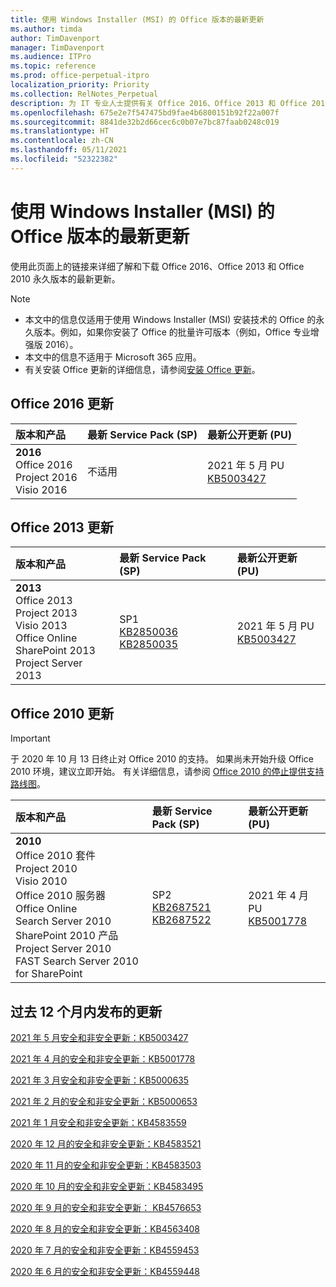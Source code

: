 ```yaml
---
title: 使用 Windows Installer (MSI) 的 Office 版本的最新更新
ms.author: timda
author: TimDavenport
manager: TimDavenport
ms.audience: ITPro
ms.topic: reference
ms.prod: office-perpetual-itpro
localization_priority: Priority
ms.collection: RelNotes_Perpetual
description: 为 IT 专业人士提供有关 Office 2016、Office 2013 和 Office 2010 永久版本的最新更新信息的链接
ms.openlocfilehash: 675e2e7f547475bd9fae4b6800151b92f22a007f
ms.sourcegitcommit: 8841de32b2d66cec6c0b07e7bc87faab0248c019
ms.translationtype: HT
ms.contentlocale: zh-CN
ms.lasthandoff: 05/11/2021
ms.locfileid: "52322382"
---
```

# <a name="latest-updates-for-versions-of-office-that-use-windows-installer-msi"></a>使用 Windows Installer (MSI) 的 Office 版本的最新更新

使用此页面上的链接来详细了解和下载 Office 2016、Office 2013 和 Office 2010 永久版本的最新更新。
  
 
> [!NOTE]
> - 本文中的信息仅适用于使用 Windows Installer (MSI) 安装技术的 Office 的永久版本。例如，如果你安装了 Office 的批量许可版本（例如，Office 专业增强版 2016）。
> - 本文中的信息不适用于 Microsoft 365 应用。
> - 有关安装 Office 更新的详细信息，请参阅[安装 Office 更新](https://support.office.com/article/2ab296f3-7f03-43a2-8e50-46de917611c5)。 


## <a name="office-2016-updates"></a>Office 2016 更新

|**版本和产品**|**最新 Service Pack (SP)**|**最新公开更新 (PU)**|
|:-----|:-----|:-----|
|**2016** <br/> Office 2016  <br/> Project 2016  <br/> Visio 2016  <br/> |不适用  <br/> |2021 年 5 月 PU  <br/> [KB5003427](https://support.microsoft.com/help/5003427) <br/> |

## <a name="office-2013-updates"></a>Office 2013 更新

|**版本和产品**|**最新 Service Pack (SP)**|**最新公开更新 (PU)**|
|:-----|:-----|:-----|
|**2013** <br/> Office 2013  <br/> Project 2013  <br/> Visio 2013  <br/> Office Online  <br/> SharePoint 2013  <br/> Project Server 2013  <br/> |SP1 <br/> [KB2850036](https://support.microsoft.com/kb/2850036) <br/>[KB2850035](https://support.microsoft.com/kb/2850035) <br/> |2021 年 5 月 PU  <br/> [KB5003427](https://support.microsoft.com/help/5003427) <br/> |
   
## <a name="office-2010-updates"></a>Office 2010 更新
> [!IMPORTANT]
> 于 2020 年 10 月 13 日终止对 Office 2010 的支持。 如果尚未开始升级 Office 2010 环境，建议立即开始。 有关详细信息，请参阅 [Office 2010 的停止提供支持路线图](/DeployOffice/office-2010-end-support-roadmap)。 

|**版本和产品**|**最新 Service Pack (SP)**|**最新公开更新 (PU)**|
|:-----|:-----|:-----|
|**2010** <br/> Office 2010 套件  <br/> Project 2010  <br/> Visio 2010  <br/> Office 2010 服务器  <br/> Office Online  <br/> Search Server 2010  <br/> SharePoint 2010 产品  <br/> Project Server 2010  <br/> FAST Search Server 2010 for SharePoint  <br/> |SP2 <br/>[KB2687521](https://support.microsoft.com/kb/2687521) <br/> [KB2687522](https://support.microsoft.com/kb/2687522) <br/> |2021 年 4 月 PU  <br/> [KB5001778](https://support.microsoft.com/help/5001778) <br/> |
   

   
## <a name="updates-released-in-past-12-months"></a>过去 12 个月内发布的更新

[2021 年 5 月安全和非安全更新：KB5003427](https://support.microsoft.com/help/5003427)

[2021 年 4 月的安全和非安全更新：KB5001778](https://support.microsoft.com/help/5001778)

[2021 年 3 月安全和非安全更新：KB5000635](https://support.microsoft.com/help/5000635)

[2021 年 2 月的安全和非安全更新：KB5000653](https://support.microsoft.com/help/5000653)

[2021 年 1 月安全和非安全更新：KB4583559](https://support.microsoft.com/help/4583559)

[2020 年 12 月的安全和非安全更新：KB4583521](https://support.microsoft.com/help/4583521)

[2020 年 11 月的安全和非安全更新：KB4583503](https://support.microsoft.com/help/4583503)

[2020 年 10 月的安全和非安全更新：KB4583495](https://support.microsoft.com/help/4583495)

[2020 年 9 月的安全和非安全更新： KB4576653](https://support.microsoft.com/help/4576653)

[2020 年 8 月的安全和非安全更新：KB4563408](https://support.microsoft.com/help/4563408)

[2020 年 7 月的安全和非安全更新：KB4559453](https://support.microsoft.com/help/4559453)

[2020 年 6 月的安全和非安全更新：KB4559448](https://support.microsoft.com/help/4559448)








 




</br>
